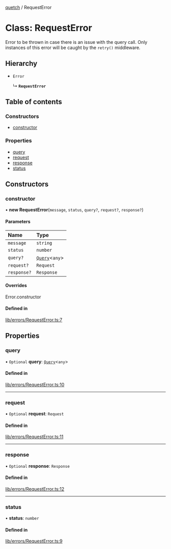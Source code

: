 [quetch](../README.md) / RequestError

# Class: RequestError

Error to be thrown in case there is an issue with the query call. Only instances of this error will be caught by the `retry()` middleware.

## Hierarchy

- `Error`

  ↳ **`RequestError`**

## Table of contents

### Constructors

- [constructor](RequestError.md#constructor)

### Properties

- [query](RequestError.md#query)
- [request](RequestError.md#request)
- [response](RequestError.md#response)
- [status](RequestError.md#status)

## Constructors

### constructor

• **new RequestError**(`message`, `status`, `query?`, `request?`, `response?`)

#### Parameters

| Name | Type |
| :------ | :------ |
| `message` | `string` |
| `status` | `number` |
| `query?` | [`Query`](../README.md#query)<`any`\> |
| `request?` | `Request` |
| `response?` | `Response` |

#### Overrides

Error.constructor

#### Defined in

[lib/errors/RequestError.ts:7](https://github.com/nevoland/quetch/blob/6055b33/lib/errors/RequestError.ts#L7)

## Properties

### query

• `Optional` **query**: [`Query`](../README.md#query)<`any`\>

#### Defined in

[lib/errors/RequestError.ts:10](https://github.com/nevoland/quetch/blob/6055b33/lib/errors/RequestError.ts#L10)

___

### request

• `Optional` **request**: `Request`

#### Defined in

[lib/errors/RequestError.ts:11](https://github.com/nevoland/quetch/blob/6055b33/lib/errors/RequestError.ts#L11)

___

### response

• `Optional` **response**: `Response`

#### Defined in

[lib/errors/RequestError.ts:12](https://github.com/nevoland/quetch/blob/6055b33/lib/errors/RequestError.ts#L12)

___

### status

• **status**: `number`

#### Defined in

[lib/errors/RequestError.ts:9](https://github.com/nevoland/quetch/blob/6055b33/lib/errors/RequestError.ts#L9)
